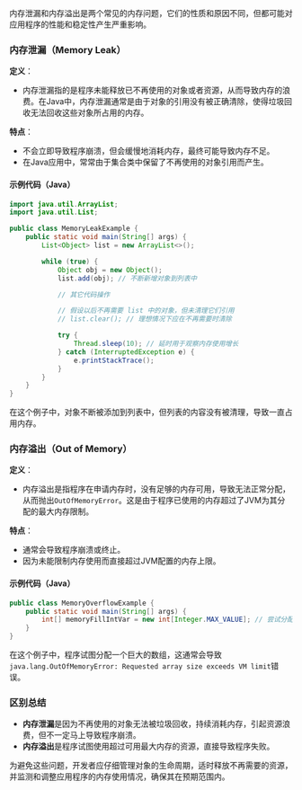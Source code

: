 内存泄漏和内存溢出是两个常见的内存问题，它们的性质和原因不同，但都可能对应用程序的性能和稳定性产生严重影响。

### 内存泄漏（Memory Leak）

**定义**：

+ 内存泄漏指的是程序未能释放已不再使用的对象或者资源，从而导致内存的浪费。在Java中，内存泄漏通常是由于对象的引用没有被正确清除，使得垃圾回收无法回收这些对象所占用的内存。

**特点**：

+ 不会立即导致程序崩溃，但会缓慢地消耗内存，最终可能导致内存不足。
+ 在Java应用中，常常由于集合类中保留了不再使用的对象引用而产生。

#### 示例代码（Java）

```java
import java.util.ArrayList;  
import java.util.List;  

public class MemoryLeakExample {  
    public static void main(String[] args) {  
        List<Object> list = new ArrayList<>();  

        while (true) {  
            Object obj = new Object();  
            list.add(obj); // 不断新增对象到列表中  

            // 其它代码操作  

            // 假设以后不再需要 list 中的对象，但未清理它们引用  
            // list.clear(); // 理想情况下应在不再需要时清除  

            try {  
                Thread.sleep(10); // 延时用于观察内存使用增长  
            } catch (InterruptedException e) {  
                e.printStackTrace();  
            }  
        }  
    }  
}
```

在这个例子中，对象不断被添加到列表中，但列表的内容没有被清理，导致一直占用内存。

### 内存溢出（Out of Memory）

**定义**：

+ 内存溢出是指程序在申请内存时，没有足够的内存可用，导致无法正常分配，从而抛出`OutOfMemoryError`。这是由于程序已使用的内存超过了JVM为其分配的最大内存限制。

**特点**：

+ 通常会导致程序崩溃或终止。
+ 因为未能限制内存使用而直接超过JVM配置的内存上限。

#### 示例代码（Java）

```java
public class MemoryOverflowExample {  
    public static void main(String[] args) {  
        int[] memoryFillIntVar = new int[Integer.MAX_VALUE]; // 尝试分配过大的数组  
    }  
}
```

在这个例子中，程序试图分配一个巨大的数组，这通常会导致`java.lang.OutOfMemoryError: Requested array size exceeds VM limit`错误。

### 区别总结

+ **内存泄漏**是因为不再使用的对象无法被垃圾回收，持续消耗内存，引起资源浪费，但不一定马上导致程序崩溃。
+ **内存溢出**是程序试图使用超过可用最大内存的资源，直接导致程序失败。

为避免这些问题，开发者应仔细管理对象的生命周期，适时释放不再需要的资源，并监测和调整应用程序的内存使用情况，确保其在预期范围内。
